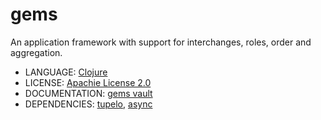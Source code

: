 # gems

An application framework with support for interchanges, roles, order and aggregation.

* LANGUAGE: [Clojure](https://clojure.org/)
* LICENSE: [Apachie License 2.0](https://www.apache.org/licenses/LICENSE-2.0)
* DOCUMENTATION: [gems vault](https://github.com/laforge49/gems/tree/main/gems%20vault/main.md)
* DEPENDENCIES: [tupelo](https://github.com/cloojure/tupelo), [async](https://github.com/clojure/core.async)


